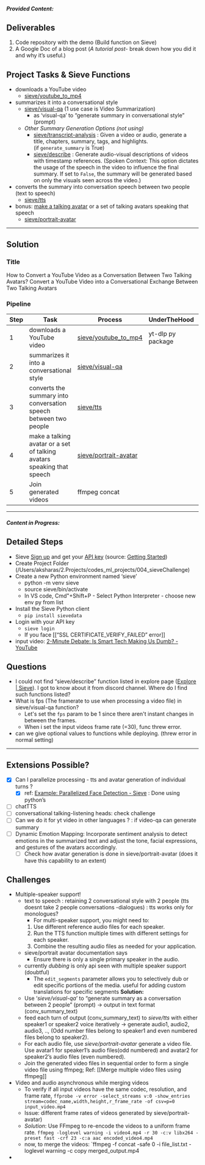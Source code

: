 ##### Provided Content:
## Deliverables
1. Code repository with the demo (Build function on Sieve)
2. A Google Doc of a blog post (*A tutorial post*- break down how you did it and why it’s useful.)

## Project Tasks & Sieve Functions
- downloads a YouTube video
	- [sieve/youtube_to_mp4](https://www.sievedata.com/functions/sieve/youtube_to_mp4)
- summarizes it into a conversational style
	- [sieve/visual-qa](https://www.sievedata.com/functions/sieve/visual-qa) (1 use case is Video Summarization)
		- as ‘visual-qa’ to “generate summary in conversational style” (prompt)
	- *Other Summary Generation Options (not using)*
		- [sieve/transcript-analysis](https://www.sievedata.com/functions/sieve/transcript-analysis) : Given a video or audio, generate a title, chapters, summary, tags, and highlights. (if `generate_summary` is True)
		- [sieve/describe](https://www.sievedata.com/functions/sieve/describe) : Generate audio-visual descriptions of videos with timestamp references. (Spoken Context: This option dictates the usage of the speech in the video to influence the final summary. If set to `False`, the summary will be generated based on only the visuals seen across the video.)
- converts the summary into conversation speech between two people (text to speech)
	- [sieve/tts](https://www.sievedata.com/functions/sieve/tts)
- bonus: [make a talking avatar](https://www.sievedata.com/blog/portrait-avatar-talking-head-video-api-hedra-infinity) or a set of talking avatars speaking that speech
	- [sieve/portrait-avatar](https://www.sievedata.com/functions/sieve/portrait-avatar)

---
## Solution 
### Title
How to Convert a YouTube Video as a Conversation Between Two Talking Avatars?
Convert a YouTube Video into a Conversational Exchange Between Two Talking Avatars
### Pipeline

| Step | Task                                                                   | Process                                                                            | UnderTheHood      | Remarks |
| ---- | ---------------------------------------------------------------------- | ---------------------------------------------------------------------------------- | ----------------- | ------- |
| 1    | downloads a YouTube video                                              | [sieve/youtube_to_mp4](https://www.sievedata.com/functions/sieve/youtube_to_mp4)   | yt-dlp py package |         |
| 2    | summarizes it into a conversational style                              | [sieve/visual-qa](https://www.sievedata.com/functions/sieve/visual-qa)             |                   |         |
| 3    | converts the summary into conversation speech between two people       | [sieve/tts](https://www.sievedata.com/functions/sieve/tts)                         |                   |         |
| 4    | make a talking avatar or a set of talking avatars speaking that speech | [sieve/portrait-avatar](https://www.sievedata.com/functions/sieve/portrait-avatar) |                   |         |
| 5    | Join generated videos                                                  | ffmpeg concat                                                                      |                   |         |

---
##### Content in Progress:
## Detailed Steps
- Sieve [Sign up](https://www.sievedata.com/dashboard) and get your [API key](https://www.sievedata.com/dashboard/settings) (source: [Getting Started](https://docs.sievedata.com/guide/intro#getting-started))
- Create Project Folder (/Users/aksharas/2.Projects/codes_ml_projects/004_sieveChallenge)
- Create a new Python environment named ‘sieve’
	- python -m venv sieve 
	- source sieve/bin/activate
	- In VS code, Cmd"+Shift+P - Select Python Interpreter - choose new env py from list
- Install the Sieve Python client
	- `pip install sievedata`
- Login with your API key
	 - `sieve login`
	 - If you face [[“SSL CERTIFICATE_VERIFY_FAILED” error]]
- input video: [2-Minute Debate: Is Smart Tech Making Us Dumb? - YouTube](https://youtu.be/mh8AfvllYwA) 

## Questions
- I could not find “sieve/describe” function listed in explore page ([Explore | Sieve](https://www.sievedata.com/explore)). I got to know about it from discord channel. Where do I find such functions listed?
- What is fps (The framerate to use when processing a video file) in sieve/visual-qa function?
	- Let's set the `fps` param to be 1 since there aren't instant changes in between the frames.
	- When i set the input videos frame rate (=30), func threw error. 
- can we give optional values to functions while deploying. (threw error in normal setting)

---
## Extensions Possible?
- [x] Can I parallelize processing - tts and avatar generation of individual turns ?
	- [x] ref: [Example: Parallelized Face Detection - Sieve](https://docs.sievedata.com/guide/examples/parallelized-face-detection) : Done using python’s 
- [ ] chatTTS
- [ ] conversational talking-listening heads: check challenge
- [ ] Can we do it for yt video in other languages ? : if video-qa can generate summary
- [ ] Dynamic Emotion Mapping: Incorporate sentiment analysis to detect emotions in the summarized text and adjust the tone, facial expressions, and gestures of the avatars accordingly. 
	- [ ] Check how avatar generation is done in sieve/portrait-avatar (does it have this capability to an extent)
## Challenges
- Multiple-speaker support!
	- text to speech : retaining 2 conversational style with 2 people (tts doesnt take 2 people conversations -dialogues) : tts works only for monologues?
		- For multi-speaker support, you might need to:
		1. Use different reference audio files for each speaker.
		2. Run the TTS function multiple times with different settings for each speaker.
		3. Combine the resulting audio files as needed for your application.
	- sieve/portrait avatar  documentation says
		- Ensure there is only a single primary speaker in the audio.
	-  currently *dubbing* is only api seen with multiple speaker support (doubtful)
		- The `edit_segments` parameter allows you to selectively dub or edit specific portions of the media. useful for adding custom translations for specific segments
	**Solution:** 
	- Use  ‘*sieve/visual-qa*’ to “generate summary as a conversation between 2 people” (prompt) → output in text format (conv_summary_text)
	- feed each turn of output (conv_summary_text) to *sieve/tts* with either speaker1 or speaker2 voice iteratively → generate audio1, audio2, audio3, .., (Odd number files belong to speaker1 and even numbered files belong to speaker2).
	- For each audio file, use *sieve/portrait-avatar* generate a video file. Use avatar1 for speaker1’s audio files(odd numbered) and avatar2 for speaker2’s audio files (even numbered). 
	- Join the generated video files in sequential order to form a single video file using ffmpeg; Ref: [[Merge multiple video files using ffmpeg]]
- Video and audio asynchronous while merging videos 
	- To verify if all input videos have the same codec, resolution, and frame rate,
	`ffprobe -v error -select_streams v:0 -show_entries stream=codec_name,width,height,r_frame_rate -of csv=p=0 input_video.mp4`
	- Issue: different frame rates of videos generated by sieve/portrait-avatar)
	- *Solution*: Use FFmpeg to re-encode the videos to a uniform frame rate.
	`ffmpeg -loglevel warning -i video4.mp4 -r 30 -c:v libx264 -preset fast -crf 23 -c:a aac encoded_video4.mp4`
	- now, to merge the videos:
	`ffmpeg -f concat -safe 0 -i file_list.txt -loglevel warning -c copy merged_output.mp4
-



	






	
	